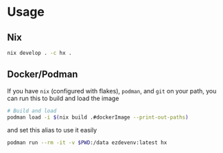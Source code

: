 # Usage
## Nix
```sh
nix develop . -c hx .
```
## Docker/Podman
If you have `nix` (configured with flakes), `podman`, and `git` on your path,
you can run this to build and load the image
```sh
# Build and load
podman load -i $(nix build .#dockerImage --print-out-paths)
```

and set this alias to use it easily
```sh
podman run --rm -it -v $PWD:/data ezdevenv:latest hx
```

